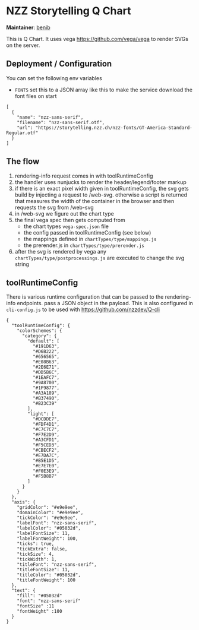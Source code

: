 # NZZ Storytelling Q Chart

**Maintainer**: [benib](https://github.com/benib)

This is Q Chart. It uses vega https://github.com/vega/vega to render SVGs on the server.

## Deployment / Configuration
You can set the following env variables
- `FONTS` set this to a JSON array like this to make the service download the font files on start
```
[
  {
    "name": "nzz-sans-serif",
    "filename": "nzz-sans-serif.otf",
    "url": "https://storytelling.nzz.ch/nzz-fonts/GT-America-Standard-Regular.otf"
  }
]
```

## The flow
1. rendering-info request comes in with toolRuntimeConfig
2. the handler uses nunjucks to render the header/legend/footer markup
3. if there is an exact pixel width given in toolRuntimeConfig, the svg gets build by injecting a request to /web-svg. otherwise a script is returned that measures the width of the container in the browser and then requests the svg from /web-svg
4. in /web-svg we figure out the chart type
5. the final vega spec then gets computed from
   - the chart types `vega-spec.json` file
   - the config passed in toolRuntimeConfig (see below)
   - the mappings defined in `chartTypes/type/mappings.js`
   - the prerender.js in `chartTypes/type/prerender.js`
6. after the svg is rendered by vega any `chartTypes/type/postprocessings.js` are executed to change the svg string

## toolRuntimeConfig
There is various runtime configuration that can be passed to the rendering-info endpoints. pass a JSON object in the payload. This is also configured in `cli-config.js` to be used with https://github.com/nzzdev/Q-cli
```
{
  "toolRuntimeConfig": {
    "colorSchemes": {
      "category": {
        "default": [
          "#191D63",
          "#D6B222",
          "#656565",
          "#E08B63",
          "#2E6E71",
          "#DD5B6C",
          "#1EAFC7",
          "#9A8700",
          "#1F9877",
          "#A3A189",
          "#B37490",
          "#B23C39"
        ],
        "light": [
          "#DCDDE7",
          "#FDF4D1",
          "#C7C7C7",
          "#F7E2D9",
          "#A3CFD1",
          "#F5CED3",
          "#CBECF2",
          "#E7DA7C",
          "#B5E1D5",
          "#E7E7E0",
          "#F0E3E9",
          "#F5B8B7"
        ]
      }
    }
  },
  "axis": {
    "gridColor": "#e9e9ee",
    "domainColor": "#e9e9ee",
    "tickColor": "#e9e9ee",
    "labelFont": "nzz-sans-serif",
    "labelColor": "#05032d",
    "labelFontSize": 11,
    "labelFontWeight": 100,
    "ticks": true,
    "tickExtra": false,
    "tickSize": 4,
    "tickWidth": 1,
    "titleFont": "nzz-sans-serif",
    "titleFontSize": 11,
    "titleColor": "#05032d",
    "titleFontWeight": 100
  },
  "text": {
    "fill": "#05032d"
    "font": "nzz-sans-serif"
    "fontSize" :11
    "fontWeight" :100
  }
}
```
